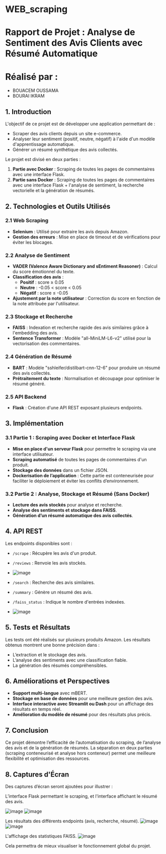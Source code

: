# WEB_scraping
# Rapport de Projet : Analyse de Sentiment des Avis Clients avec Résumé Automatique
# Réalisé par : 
- BOUACEM OUSSAMA
- BOURAI IKRAM

## 1. Introduction
L'objectif de ce projet est de développer une application permettant de :
- Scraper des avis clients depuis un site e-commerce.
- Analyser leur sentiment (positif, neutre, négatif) à l'aide d'un modèle d'apprentissage automatique.
- Générer un résumé synthétique des avis collectés.

Le projet est divisé en deux parties :
1. **Partie avec Docker** : Scraping de toutes les pages de commentaires avec une interface Flask.
2. **Partie sans Docker** : Scraping de toutes les pages de commentaires avec une interface Flask + l'analyse de sentiment, la recherche vectorielle et la génération de résumés.

## 2. Technologies et Outils Utilisés

### 2.1 Web Scraping
- **Selenium** : Utilisé pour extraire les avis depuis Amazon.
- **Gestion des erreurs** : Mise en place de timeout et de vérifications pour éviter les blocages.

### 2.2 Analyse de Sentiment
- **VADER (Valence Aware Dictionary and sEntiment Reasoner)** : Calcul du score émotionnel du texte.
- **Classification des avis** :
  - **Positif** : score ≥ 0.05
  - **Neutre** : -0.05 < score < 0.05
  - **Négatif** : score ≤ -0.05
- **Ajustement par la note utilisateur** : Correction du score en fonction de la note attribuée par l'utilisateur.

### 2.3 Stockage et Recherche
- **FAISS** : Indexation et recherche rapide des avis similaires grâce à l'embedding des avis.
- **Sentence Transformer** : Modèle "all-MiniLM-L6-v2" utilisé pour la vectorisation des commentaires.

### 2.4 Génération de Résumé
- **BART** : Modèle "sshleifer/distilbart-cnn-12-6" pour produire un résumé des avis collectés.
- **Prétraitement du texte** : Normalisation et découpage pour optimiser le résumé généré.

### 2.5 API Backend
- **Flask** : Création d'une API REST exposant plusieurs endpoints.

## 3. Implémentation

### 3.1 Partie 1 : Scraping avec Docker et Interface Flask
- **Mise en place d'un serveur Flask** pour permettre le scraping via une interface utilisateur.
- **Scraping automatisé** de toutes les pages de commentaires d'un produit.
- **Stockage des données** dans un fichier JSON.
- **Dockerisation de l’application** : Cette partie est conteneurisée pour faciliter le déploiement et éviter les conflits d’environnement.

### 3.2 Partie 2 : Analyse, Stockage et Résumé (Sans Docker)
- **Lecture des avis stockés** pour analyse et recherche.
- **Analyse des sentiments et stockage dans FAISS**.
- **Génération d’un résumé automatique des avis collectés**.

## 4. API REST
Les endpoints disponibles sont :
- `/scrape` : Récupère les avis d'un produit.
- `/reviews` : Renvoie les avis stockés.
- ![image](https://github.com/user-attachments/assets/f94bb081-768d-4ce2-9abc-f7c1bad242c7)

- `/search` : Recherche des avis similaires.
- `/summary` : Génère un résumé des avis.
- `/faiss_status` : Indique le nombre d'entrées indexées.
- ![image](https://github.com/user-attachments/assets/3361093f-85c6-4f2c-8767-5e0dd3aaf00e)


## 5. Tests et Résultats
Les tests ont été réalisés sur plusieurs produits Amazon. Les résultats obtenus montrent une bonne précision dans :
- L’extraction et le stockage des avis.
- L’analyse des sentiments avec une classification fiable.
- La génération des résumés compréhensibles.

## 6. Améliorations et Perspectives
- **Support multi-langue** avec mBERT.
- **Stockage en base de données** pour une meilleure gestion des avis.
- **Interface interactive avec Streamlit ou Dash** pour un affichage des résultats en temps réel.
- **Amélioration du modèle de résumé** pour des résultats plus précis.

## 7. Conclusion
Ce projet démontre l’efficacité de l’automatisation du scraping, de l’analyse des avis et de la génération de résumés. La séparation en deux parties (scraping conteneurisé et analyse hors conteneur) permet une meilleure flexibilité et optimisation des ressources.

## 8. Captures d'Écran
Des captures d’écran seront ajoutées pour illustrer :

L’interface Flask permettant le scraping, et l'interface affichant le résumé des avis.

![image](https://github.com/user-attachments/assets/1af32c2f-1c58-49af-9704-870bacfa320c)
![image](https://github.com/user-attachments/assets/9791e627-fc4e-4646-8480-13519e517b91)


Les résultats des différents endpoints (avis, recherche, résumé).
![image](https://github.com/user-attachments/assets/843137ab-622f-4ad0-975e-166abfe114c6)
![image](https://github.com/user-attachments/assets/a19d5eaa-905d-440f-8819-ad046ad564f5)



L'affichage des statistiques FAISS.
![image](https://github.com/user-attachments/assets/5ca63843-e532-4bd0-866e-b956c3ab01a6)



Cela permettra de mieux visualiser le fonctionnement global du projet.

